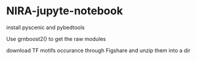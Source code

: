 # NIRA-jupyte-notebook
install pyscenic and pybedtools

Use grnboost2() to get the raw modules

download TF motifs occurance through Figshare and unzip them into a dir
